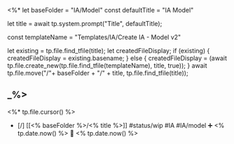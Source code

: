 <%*
let baseFolder = "IA/Model"
const defaultTitle = "IA Model"

let title = await tp.system.prompt("Title", defaultTitle);

const templateName = "Templates/IA/Create IA - Model v2"

let existing = tp.file.find_tfile(title);
let createdFileDisplay;
if (existing) {
  createdFileDisplay = existing.basename;
} else {
  createdFileDisplay = (await tp.file.create_new(tp.file.find_tfile(templateName), title, true));
}
await tp.file.move("/"+ baseFolder + "/" + title, tp.file.find_tfile(title));

_%>
---
<%* tp.file.cursor() %> 
- [/] [[<% baseFolder %>/<% title %>]]  #status/wip #IA #IA/model  ➕ <% tp.date.now() %> 🛫 <% tp.date.now() %>
